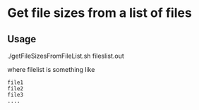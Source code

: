 # Get file sizes from a list of files

## Usage
./getFileSizesFromFileList.sh fileslist.out

where filelist is something like
```
file1
file2
file3
....
```
